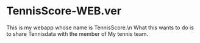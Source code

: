 # TennisScore-WEB.ver
This is my webapp whose name is TennisScore.\n
What this wants to do is to share Tennisdata with the member of My tennis team.
